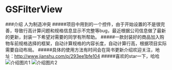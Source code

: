 # GSFilterView
###介绍
人为制造冲突
#####项目中用到的一个控件，由于开始设置的不是很完善，导致行高计算问题和规格信息显示不完整等bug，最近根据公司信息做了最新的更新，封装一下希望对需要的同学有所帮助。
#####一款封装好的商品加入购物车前规格选择的框架，自动计算规格的内容长度，自动计算行高，根据项目实际需要自动布局。
#####具体的使用方法有时间会在简书更新介绍欢迎关注，地址：http://www.jianshu.com/p/293ee1bfe104
#####喜欢的star一下，哈哈
 ![介绍图片1](https://github.com/zhangguosen3033/GSFilterView/blob/master/介绍图1.gif)
 ![介绍图片2](https://github.com/zhangguosen3033/GSFilterView/blob/master/介绍图2.gif)
